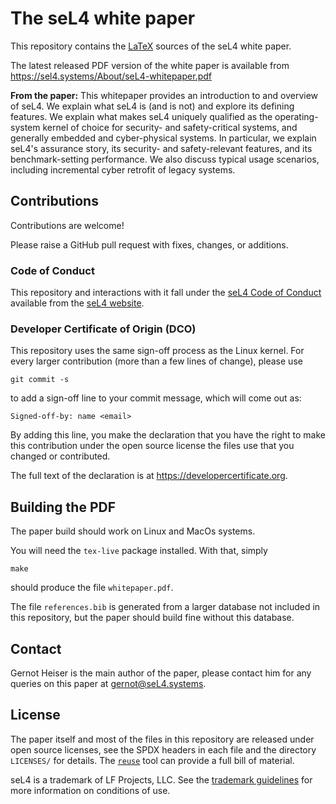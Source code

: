 <!--
     Copyright seL4 Project a Series of LF Projects, LLC

     SPDX-License-Identifier: CC-BY-SA-4.0
-->

# The seL4 white paper

This repository contains the [LaTeX][1] sources of the seL4 white paper.

The latest released PDF version of the white paper is available from
<https://sel4.systems/About/seL4-whitepaper.pdf>

**From the paper:**
This whitepaper provides an introduction to and overview of seL4. We explain
what seL4 is (and is not) and explore its defining features. We explain what
makes seL4 uniquely qualified as the operating-system kernel of choice for
security- and safety-critical systems, and generally embedded and
cyber-physical systems. In particular, we explain seL4's assurance story, its
security- and safety-relevant features, and its benchmark-setting
performance. We also discuss typical usage scenarios, including incremental
cyber retrofit of legacy systems.

## Contributions

Contributions are welcome!

Please raise a GitHub pull request with fixes, changes, or additions.

### Code of Conduct

This repository and interactions with it fall under the [seL4 Code of Conduct][2] available from the [seL4 website][3].

### Developer Certificate of Origin (DCO)

This repository uses the same sign-off process as the Linux kernel. For every
larger contribution (more than a few lines of change), please use

    git commit -s

to add a sign-off line to your commit message, which will come out as:

    Signed-off-by: name <email>

By adding this line, you make the declaration that you have the right to make
this contribution under the open source license the files use that you changed
or contributed.

The full text of the declaration is at <https://developercertificate.org>.


## Building the PDF

The paper build should work on Linux and MacOs systems.

You will need the `tex-live` package installed. With that, simply

    make

should produce the file `whitepaper.pdf`.

The file `references.bib` is generated from a larger database not included in
this repository, but the paper should build fine without this database.


## Contact

Gernot Heiser is the main author of the paper, please contact him for any
queries on this paper at <gernot@seL4.systems>.


## License

The paper itself and most of the files in this repository are released under
open source licenses, see the SPDX headers in each file and the directory
`LICENSES/` for details. The [`reuse`][4] tool can provide a full bill of
material.

seL4 is a trademark of LF Projects, LLC. See the [trademark guidelines][5]
for more information on conditions of use.


[1]: https://www.latex-project.org
[2]: https://docs.sel4.systems/processes/conduct.html
[3]: https://sel4.systems
[4]: https://github.com/fsfe/reuse-tool/
[5]: https://sel4.systems/Foundation/Trademark/
